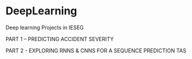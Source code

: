 # DeepLearning
Deep learning Projects in IESEG

PART 1 – PREDICTING ACCIDENT SEVERITY



PART 2 - EXPLORING RNNS & CNNS FOR A SEQUENCE PREDICTION TAS
